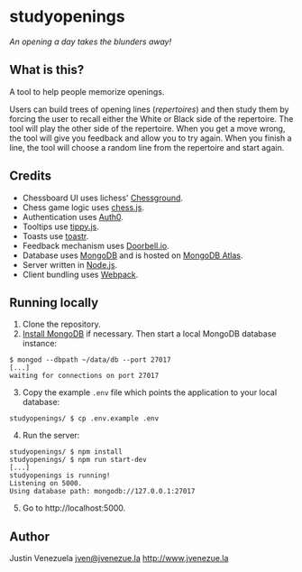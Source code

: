 # studyopenings
_An opening a day takes the blunders away!_

## What is this?
A tool to help people memorize openings.

Users can build trees of opening lines (_repertoires_) and then study them by forcing the user to recall either the White or Black side of the repertoire. The tool will play the other side of the repertoire. When you get a move wrong, the tool will give you feedback and allow you to try again. When you finish a line, the tool will choose a random line from the repertoire and start again.

## Credits
- Chessboard UI uses lichess' [Chessground](https://github.com/ornicar/chessground).
- Chess game logic uses [chess.js](https://github.com/jhlywa/chess.js/).
- Authentication uses [Auth0](https://auth0.com/).
- Tooltips use [tippy.js](https://atomiks.github.io/tippyjs/).
- Toasts use [toastr](https://github.com/CodeSeven/toastr).
- Feedback mechanism uses [Doorbell.io](https://doorbell.io).
- Database uses [MongoDB](https://www.mongodb.com) and is hosted on [MongoDB Atlas](https://www.mongodb.com/cloud/atlas).
- Server written in [Node.js](http://nodejs.org).
- Client bundling uses [Webpack](https://webpack.js.org).

## Running locally
1. Clone the repository.
2. [Install MongoDB](https://docs.mongodb.com) if necessary. Then start a local MongoDB database instance:
```shell
$ mongod --dbpath ~/data/db --port 27017
[...]
waiting for connections on port 27017
```
3. Copy the example `.env` file which points the application to your local database:
```shell
studyopenings/ $ cp .env.example .env
```
4. Run the server:
```shell
studyopenings/ $ npm install
studyopenings/ $ npm run start-dev
[...]
studyopenings is running!
Listening on 5000.
Using database path: mongodb://127.0.0.1:27017
```

5. Go to http://localhost:5000.

## Author
Justin Venezuela
jven@jvenezue.la
http://www.jvenezue.la